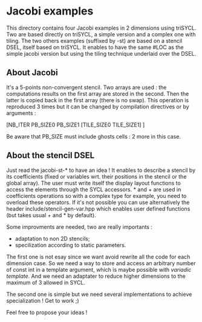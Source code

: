# Jacobi examples

This directory contains four Jacobi examples in 2 dimensions using triSYCL. Two
are based directly on triSYCL, a simple version and a complex one with tiling.
The two others examples (suffixed by -st) are based on a stencil DSEL, itself
based on triSYCL. It enables to have the same #LOC as the simple jacobi version
but using the tiling technique underlaid over the DSEL.

## About Jacobi

It's a 5-points non-convergent stencil. Two arrays are used : the computations
results on the first array are stored in the second. Then the latter is copied
back in the first array (there is no swap). This operation is reproduced 3 times
but it can be changed by compilation directives or by arguments :

[NB_ITER PB_SIZE0 PB_SIZE1 [TILE_SIZE0 TILE_SIZE1] ]

Be aware that PB_SIZE must include ghosts cells : 2 more in this case.

## About the stencil DSEL

Just read the jacobi-st-* to have an idea ! It enables to describe a stencil by
its coefficients (fixed or variables wrt. their positions in the stencil or the 
global array). The user must write itself the display layout functions to access
the elements through the SYCL accessors. * and + are used in coefficients 
operations so with a complex type for example, you need to overload these
operators. If it's not possible you can use alternatively the header 
include/stencil-gen-var.hpp which enables user defined functions (but takes 
usual + and * by default).

Some improvments are needed, two are really importants :
- adaptation to non 2D stencils;
- specilization according to static parameters.

The first one is not esay since we want avoid rewrite all the code for each 
dimension case. So we need a way to store and access an arbitrary number of 
const int in a template argument, which is maybe possible with 
_variadic template_. And we need an adaptater to reduce higher dimensions to the
maximum of 3 allowed in SYCL.

The second one is simple but we need several implementations to achieve
specialization ! Get to work ;)

Feel free to propose your ideas !
